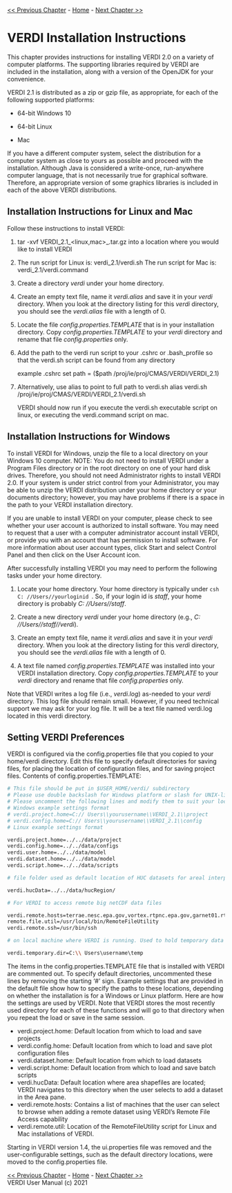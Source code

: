 <!-- BEGIN COMMENT -->

[<< Previous Chapter](VERDI_ch02.md) - [Home](README.md) - [Next Chapter >>](VERDI_ch04.md)<br>

<!-- END COMMENT -->

VERDI Installation Instructions
===============================

<span id="_Toc197166117" class="anchor"><span id="_Toc292295001" class="anchor"></span></span>This chapter provides instructions for installing VERDI 2.0 on a variety of computer platforms. The supporting libraries required by VERDI are included in the installation, along with a version of the OpenJDK for your convenience. 

VERDI 2.1 is distributed as a zip or gzip file, as appropriate, for each of the following supported platforms:

-   64-bit Windows 10

-   64-bit Linux

-   Mac

If you have a different computer system, select the distribution for a computer system as close to yours as possible and proceed with the installation. Although Java is considered a write-once, run-anywhere computer language, that is not necessarily true for graphical software. Therefore, an appropriate version of some graphics libraries is included in each of the above VERDI distributions.

Installation Instructions for Linux and Mac
-------------------------------------------

Follow these instructions to install VERDI:

1.  tar -xvf VERDI_2.1_<linux,mac>_<date>.tar.gz into a location where you would like to install VERDI

2.  The run script for Linux is: verdi_2.1/verdi.sh
    The run script for Mac is: verdi_2.1/verdi.command

3.  Create a directory *verdi* under your home directory.

4.  Create an empty text file, name it *verdi.alias* and save it in your *verdi* directory. When you look at the directory listing for this *verdi* directory, you should see the *verdi.alias* file with a length of 0.

5.  Locate the file *config.properties.TEMPLATE* that is in your installation directory. Copy *config.properties.TEMPLATE* to your *verdi* directory and rename that file *config.properties* only.

6.  Add the path to the verdi run script to your .cshrc or .bash_profile so that the verdi.sh script can be found from any directory 

    example .cshrc
    set path = ($path /proj/ie/proj/CMAS/VERDI/VERDI_2.1) 

7. Alternatively, use alias to point to full path to verdi.sh
    alias verdi.sh /proj/ie/proj/CMAS/VERDI/VERDI_2.1/verdi.sh

    VERDI should now run if you execute the verdi.sh executable script on linux, or executing the verdi.command script on mac. 


Installation Instructions for Windows
--------------------------------------

To install VERDI for Windows, unzip the file to a local directory on your Windows 10 computer. NOTE: You do not need to install VERDI under a Program Files directory or in the root directory on one of your hard disk drives. Therefore, you should not need Administrator rights to install VERDI 2.0. If your system is under strict control from your Administrator, you may be able to unzip the VERDI distribution under your home directory or your documents directory; however, you may have problems if there is a space in the path to your VERDI installation directory.

If you are unable to install VERDI on your computer, please check to see whether your user account is authorized to install software. You may need to request that a user with a computer administrator account install VERDI, or provide you with an account that has permission to install software. For more information about user account types, click Start and select Control Panel and then click on the User Account icon.

After successfully installing VERDI you may need to perform the following tasks under your home directory.

1.  Locate your home directory. Your home directory is typically under ```csh C: //Users//yourloginid ```. So, if your login id is *staff*, your home directory is probably *C: //Users//staff*.

2.  Create a new directory *verdi* under your home directory (e.g., *C: //Users//staff//verdi*).

3.  Create an empty text file, name it *verdi.alias* and save it in your *verdi* directory. When you look at the directory listing for this *verdi* directory, you should see the *verdi.alias* file with a length of 0.

4.  A text file named *config.properties.TEMPLATE* was installed into your VERDI installation directory. Copy *config.properties.TEMPLATE* to your *verdi* directory and rename that file *config.properties* only.

Note that VERDI writes a log file (i.e., *verdi.log*) as-needed to your *verdi* directory. This log file should remain small. However, if you need technical support we may ask for your log file. It will be a text file named verdi.log located in this verdi directory.


<a id="verdi_preferences"></a>
Setting VERDI Preferences
-------------------------

VERDI is configured via the config.properties file that you copied to your home/verdi directory. Edit this file to specify default directories for saving files, for placing the location of configuration files, and for saving project files. Contents of config.properties.TEMPLATE:

```csh
# This file should be put in $USER_HOME/verdi/ subdirectory
# Please use double backslash for Windows platform or slash for UNIX-like platforms
# Please uncomment the following lines and modify them to suit your local settings
# Windows example settings format
# verdi.project.home=C:// Users\\yourusername\\VERDI_2.1\\project
# verdi.config.home=C:// Users\\yourusername\\VERDI_2.1\\config
# Linux example settings format

verdi.project.home=../../data/project
verdi.config.home=../../data/configs
verdi.user.home=../../data/model
verdi.dataset.home=../../data/model
verdi.script.home=../../data/scripts

# file folder used as default location of HUC datasets for areal interpolation

verdi.hucData=../../data/hucRegion/

# For VERDI to access remote big netCDF data files

verdi.remote.hosts=terrae.nesc.epa.gov,vortex.rtpnc.epa.gov,garnet01.rtpnc.epa.gov,tulip.rtpnc.epa.gov
remote.file.util=/usr/local/bin/RemoteFileUtility
verdi.remote.ssh=/usr/bin/ssh

# on local machine where VERDI is running. Used to hold temporary data file downloaded from a remote machine

verdi.temporary.dir=C:\\ Users\username\temp
```

The items in the config.properties.TEMPLATE file that is installed with VERDI are commented out. To specify default directories, uncommented these lines by removing the starting ‘#’ sign. Example settings that are provided in the default file show how to specify the paths to these locations, depending on whether the installation is for a Windows or Linux platform. Here are how the settings are used by VERDI. Note that VERDI stores the most recently used directory for each of these functions and will go to that directory when you repeat the load or save in the same session.

-   verdi.project.home: Default location from which to load and save projects
-   verdi.config.home: Default location from which to load and save plot configuration files
-   verdi.dataset.home: Default location from which to load datasets
-   verdi.script.home: Default location from which to load and save batch scripts
-   verdi.hucData: Default location where area shapefiles are located; VERDI navigates to this directory when the user selects to add a dataset in the Area pane.
-   verdi.remote.hosts: Contains a list of machines that the user can select to browse when adding a remote dataset using VERDI’s Remote File Access capability
-   verdi.remote.util: Location of the RemoteFileUtility script for Linux and Mac installations of VERDI.

Starting in VERDI version 1.4, the ui.properties file was removed and the user-configurable settings, such as the default directory locations, were moved to the config.properties file.

<!-- BEGIN COMMENT -->

[<< Previous Chapter](VERDI_ch02.md) - [Home](README.md) - [Next Chapter >>](VERDI_ch04.md)<br>
VERDI User Manual (c) 2021<br>

<!-- END COMMENT -->
